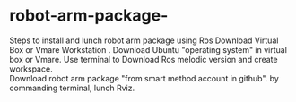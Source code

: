 # robot-arm-package-
Steps to install and lunch robot arm package using Ros 
 Download Virtual Box or Vmare Workstation .
 Download Ubuntu "operating system" in virtual box or Vmare.
 Use terminal to Download Ros  melodic version and create workspace.  
 Download robot arm package "from smart method account in github".
 by commanding terminal, lunch Rviz. 
